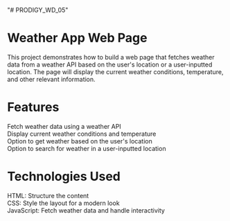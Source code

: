 "# PRODIGY_WD_05" 
# Weather App Web Page
This project demonstrates how to build a web page that fetches weather data from a weather API based on the user's location or a user-inputted location. The page will display the current weather conditions, temperature, and other relevant information.

# Features
Fetch weather data using a weather API <br>
Display current weather conditions and temperature <br>
Option to get weather based on the user's location <br>
Option to search for weather in a user-inputted location <br>
# Technologies Used <br>
HTML: Structure the content <br>
CSS: Style the layout for a modern look <br>
JavaScript: Fetch weather data and handle interactivity <br>
